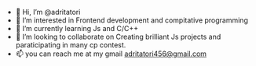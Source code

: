 - 👋 Hi, I’m @adritatori
- 👀 I’m interested in Frontend development and compitative programming
- 🌱 I’m currently learning Js and C/C++
- 💞️ I’m looking to collaborate on Creating brilliant Js projects and paraticipating in many cp contest. 
- 📫 you can reach me at my gmail adritatori456@gmail.com

<!---
adritatori/adritatori is a ✨ special ✨ repository because its `README.md` (this file) appears on your GitHub profile.
You can click the Preview link to take a look at your changes.
--->

